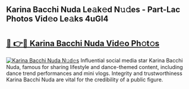 ## Karina Bacchi Nuda Le𝚊k𝚎d N𝚞𝚍es - Part-Lac Photos Vid𝚎o Le𝚊ks 4uGl4

# <h2><a href="http://fbc3iy5.evod.top/?m=Karina+Bacchi+Nuda">🔗 👉🔴 Karina Bacchi Nuda Vid𝚎o Ph𝚘t𝚘s</a></h2>

[![Karina Bacchi Nuda N𝚞d𝚎s](https://i.imgur.com/8V9OHl7.gif)](http://fbc3iy5.evod.top/?m=Karina+Bacchi+Nuda)
Influential social media star Karina Bacchi Nuda, famous for sharing lifestyle and dance-themed content, including dance trend performances and mini vlogs. Integrity and trustworthiness Karina Bacchi Nuda are vital for the credibility of a public figure. 
